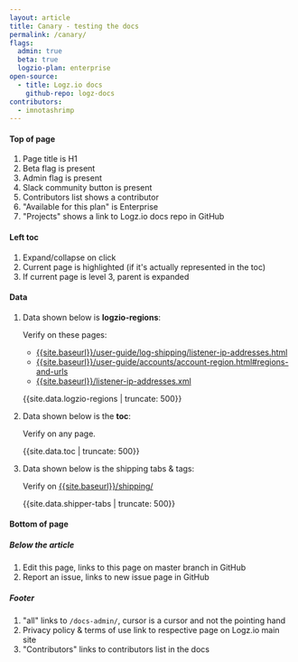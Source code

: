 ```yaml
---
layout: article
title: Canary - testing the docs
permalink: /canary/
flags:
  admin: true
  beta: true
  logzio-plan: enterprise
open-source:
  - title: Logz.io docs
    github-repo: logz-docs
contributors:
  - imnotashrimp
---
```


#### Top of page

1. Page title is H1
2. Beta flag is present
3. Admin flag is present
4. Slack community button is present
5. Contributors list shows a contributor
6. "Available for this plan" is Enterprise
7. "Projects" shows a link to Logz.io docs repo in GitHub

#### Left toc

1. Expand/collapse on click
2. Current page is highlighted (if it's actually represented in the toc)
3. If current page is level 3, parent is expanded

#### Data

1. Data shown below is **logzio-regions**:

    Verify on these pages:

    * [{{site.baseurl}}/user-guide/log-shipping/listener-ip-addresses.html]({{site.baseurl}}/user-guide/log-shipping/listener-ip-addresses.html)
    * [{{site.baseurl}}/user-guide/accounts/account-region.html#regions-and-urls]({{site.baseurl}}/user-guide/accounts/account-region.html#regions-and-urls)
    * [{{site.baseurl}}/listener-ip-addresses.xml]({{site.baseurl}}/listener-ip-addresses.xml)

    {{site.data.logzio-regions | truncate: 500}}

2. Data shown below is the **toc**:

    Verify on any page.

    {{site.data.toc | truncate: 500}}

3. Data shown below is the shipping tabs & tags:

    Verify on [{{site.baseurl}}/shipping/]({{site.baseurl}}/shipping/)

    {{site.data.shipper-tabs |  truncate: 500}}

#### Bottom of page

##### Below the article

1. Edit this page, links to this page on master branch in GitHub
2. Report an issue, links to new issue page in GitHub

##### Footer

1. "all" links to `/docs-admin/`, cursor is a cursor and not the pointing hand
2. Privacy policy & terms of use link to respective page on Logz.io main site
3. "Contributors" links to contributors list in the docs
